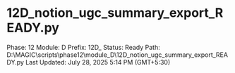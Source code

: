 # 12D_notion_ugc_summary_export_READY.py

Phase: 12
Module: D
Prefix: 12D_
Status: Ready
Path: D:\MAGIC\scripts\phase12\module_D\12D_notion_ugc_summary_export_READY.py
Last Updated: July 28, 2025 5:14 PM (GMT+5:30)